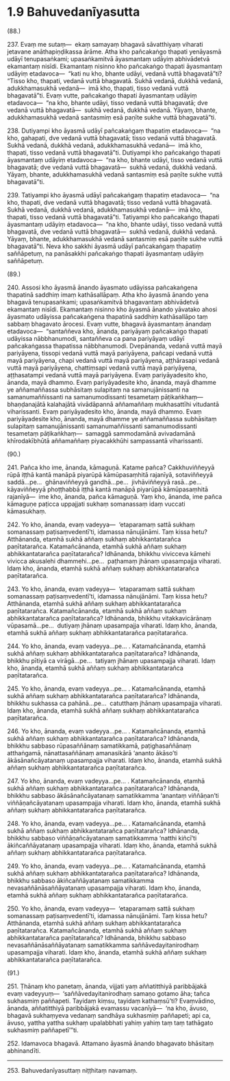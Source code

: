 # 1.9 Bahuvedanīyasutta

(88.)

237\. Evaṃ me sutaṃ—  ekaṃ samayaṃ bhagavā sāvatthiyaṃ viharati jetavane anāthapiṇḍikassa ārāme. Atha kho pañcakaṅgo thapati yenāyasmā udāyī tenupasaṅkami; upasaṅkamitvā āyasmantaṃ udāyiṃ abhivādetvā ekamantaṃ nisīdi. Ekamantaṃ nisinno kho pañcakaṅgo thapati āyasmantaṃ udāyiṃ etadavoca—  “kati nu kho, bhante udāyi, vedanā vuttā bhagavatā”ti? “Tisso kho, thapati, vedanā vuttā bhagavatā. Sukhā vedanā, dukkhā vedanā, adukkhamasukhā vedanā—  imā kho, thapati, tisso vedanā vuttā bhagavatā”ti. Evaṃ vutte, pañcakaṅgo thapati āyasmantaṃ udāyiṃ etadavoca—  “na kho, bhante udāyi, tisso vedanā vuttā bhagavatā; dve vedanā vuttā bhagavatā—  sukhā vedanā, dukkhā vedanā. Yāyaṃ, bhante, adukkhamasukhā vedanā santasmiṃ esā paṇīte sukhe vuttā bhagavatā”ti.

238\. Dutiyampi kho āyasmā udāyī pañcakaṅgaṃ thapatiṃ etadavoca—  “na kho, gahapati, dve vedanā vuttā bhagavatā; tisso vedanā vuttā bhagavatā. Sukhā vedanā, dukkhā vedanā, adukkhamasukhā vedanā—  imā kho, thapati, tisso vedanā vuttā bhagavatā”ti. Dutiyampi kho pañcakaṅgo thapati āyasmantaṃ udāyiṃ etadavoca—  “na kho, bhante udāyi, tisso vedanā vuttā bhagavatā; dve vedanā vuttā bhagavatā—  sukhā vedanā, dukkhā vedanā. Yāyaṃ, bhante, adukkhamasukhā vedanā santasmiṃ esā paṇīte sukhe vuttā bhagavatā”ti.

239\. Tatiyampi kho āyasmā udāyī pañcakaṅgaṃ thapatiṃ etadavoca—  “na kho, thapati, dve vedanā vuttā bhagavatā; tisso vedanā vuttā bhagavatā. Sukhā vedanā, dukkhā vedanā, adukkhamasukhā vedanā—  imā kho, thapati, tisso vedanā vuttā bhagavatā”ti. Tatiyampi kho pañcakaṅgo thapati āyasmantaṃ udāyiṃ etadavoca—  “na kho, bhante udāyi, tisso vedanā vuttā bhagavatā, dve vedanā vuttā bhagavatā—  sukhā vedanā, dukkhā vedanā. Yāyaṃ, bhante, adukkhamasukhā vedanā santasmiṃ esā paṇīte sukhe vuttā bhagavatā”ti. Neva kho sakkhi āyasmā udāyī pañcakaṅgaṃ thapatiṃ saññāpetuṃ, na panāsakkhi pañcakaṅgo thapati āyasmantaṃ udāyiṃ saññāpetuṃ.

(89.)

240\. Assosi kho āyasmā ānando āyasmato udāyissa pañcakaṅgena thapatinā saddhiṃ imaṃ kathāsallāpaṃ. Atha kho āyasmā ānando yena bhagavā tenupasaṅkami; upasaṅkamitvā bhagavantaṃ abhivādetvā ekamantaṃ nisīdi. Ekamantaṃ nisinno kho āyasmā ānando yāvatako ahosi āyasmato udāyissa pañcakaṅgena thapatinā saddhiṃ kathāsallāpo taṃ sabbaṃ bhagavato ārocesi. Evaṃ vutte, bhagavā āyasmantaṃ ānandaṃ etadavoca—  “santaññeva kho, ānanda, pariyāyaṃ pañcakaṅgo thapati udāyissa nābbhanumodi, santaññeva ca pana pariyāyaṃ udāyī pañcakaṅgassa thapatissa nābbhanumodi. Dvepānanda, vedanā vuttā mayā pariyāyena, tissopi vedanā vuttā mayā pariyāyena, pañcapi vedanā vuttā mayā pariyāyena, chapi vedanā vuttā mayā pariyāyena, aṭṭhārasapi vedanā vuttā mayā pariyāyena, chattiṃsapi vedanā vuttā mayā pariyāyena, aṭṭhasatampi vedanā vuttā mayā pariyāyena. Evaṃ pariyāyadesito kho, ānanda, mayā dhammo. Evaṃ pariyāyadesite kho, ānanda, mayā dhamme ye aññamaññassa subhāsitaṃ sulapitaṃ na samanujānissanti na samanumaññissanti na samanumodissanti tesametaṃ pāṭikaṅkhaṃ—  bhaṇḍanajātā kalahajātā vivādāpannā aññamaññaṃ mukhasattīhi vitudantā viharissanti. Evaṃ pariyāyadesito kho, ānanda, mayā dhammo. Evaṃ pariyāyadesite kho, ānanda, mayā dhamme ye aññamaññassa subhāsitaṃ sulapitaṃ samanujānissanti samanumaññissanti samanumodissanti tesametaṃ pāṭikaṅkhaṃ—  samaggā sammodamānā avivadamānā khīrodakībhūtā aññamaññaṃ piyacakkhūhi sampassantā viharissanti.

(90.)

241\. Pañca kho ime, ānanda, kāmaguṇā. Katame pañca? Cakkhuviññeyyā rūpā iṭṭhā kantā manāpā piyarūpā kāmūpasaṃhitā rajanīyā, sotaviññeyyā saddā…pe…  ghānaviññeyyā gandhā…pe…  jivhāviññeyyā rasā…pe…  kāyaviññeyyā phoṭṭhabbā iṭṭhā kantā manāpā piyarūpā kāmūpasaṃhitā rajanīyā—  ime kho, ānanda, pañca kāmaguṇā. Yaṃ kho, ānanda, ime pañca kāmaguṇe paṭicca uppajjati sukhaṃ somanassaṃ idaṃ vuccati kāmasukhaṃ.

242\. Yo kho, ānanda, evaṃ vadeyya—  ‘etaparamaṃ sattā sukhaṃ somanassaṃ paṭisaṃvedentī’ti, idamassa nānujānāmi. Taṃ kissa hetu? Atthānanda, etamhā sukhā aññaṃ sukhaṃ abhikkantatarañca paṇītatarañca. Katamañcānanda, etamhā sukhā aññaṃ sukhaṃ abhikkantatarañca paṇītatarañca? Idhānanda, bhikkhu vivicceva kāmehi vivicca akusalehi dhammehi…pe…  paṭhamaṃ jhānaṃ upasampajja viharati. Idaṃ kho, ānanda, etamhā sukhā aññaṃ sukhaṃ abhikkantatarañca paṇītatarañca.

243\. Yo kho, ānanda, evaṃ vadeyya—  ‘etaparamaṃ sattā sukhaṃ somanassaṃ paṭisaṃvedentī’ti, idamassa nānujānāmi. Taṃ kissa hetu? Atthānanda, etamhā sukhā aññaṃ sukhaṃ abhikkantatarañca paṇītatarañca. Katamañcānanda, etamhā sukhā aññaṃ sukhaṃ abhikkantatarañca paṇītatarañca? Idhānanda, bhikkhu vitakkavicārānaṃ vūpasamā…pe…  dutiyaṃ jhānaṃ upasampajja viharati. Idaṃ kho, ānanda, etamhā sukhā aññaṃ sukhaṃ abhikkantatarañca paṇītatarañca.

244\. Yo kho, ānanda, evaṃ vadeyya…pe… . Katamañcānanda, etamhā sukhā aññaṃ sukhaṃ abhikkantatarañca paṇītatarañca? Idhānanda, bhikkhu pītiyā ca virāgā…pe…  tatiyaṃ jhānaṃ upasampajja viharati. Idaṃ kho, ānanda, etamhā sukhā aññaṃ sukhaṃ abhikkantatarañca paṇītatarañca.

245\. Yo kho, ānanda, evaṃ vadeyya…pe… . Katamañcānanda, etamhā sukhā aññaṃ sukhaṃ abhikkantatarañca paṇītatarañca? Idhānanda, bhikkhu sukhassa ca pahānā…pe…  catutthaṃ jhānaṃ upasampajja viharati. Idaṃ kho, ānanda, etamhā sukhā aññaṃ sukhaṃ abhikkantatarañca paṇītatarañca.

246\. Yo kho, ānanda, evaṃ vadeyya…pe… . Katamañcānanda, etamhā sukhā aññaṃ sukhaṃ abhikkantatarañca paṇītatarañca? Idhānanda, bhikkhu sabbaso rūpasaññānaṃ samatikkamā, paṭighasaññānaṃ atthaṅgamā, nānattasaññānaṃ amanasikārā ‘ananto ākāso’ti ākāsānañcāyatanaṃ upasampajja viharati. Idaṃ kho, ānanda, etamhā sukhā aññaṃ sukhaṃ abhikkantatarañca paṇītatarañca.

247\. Yo kho, ānanda, evaṃ vadeyya…pe… . Katamañcānanda, etamhā sukhā aññaṃ sukhaṃ abhikkantatarañca paṇītatarañca? Idhānanda, bhikkhu sabbaso ākāsānañcāyatanaṃ samatikkamma ‘anantaṃ viññāṇan’ti viññāṇañcāyatanaṃ upasampajja viharati. Idaṃ kho, ānanda, etamhā sukhā aññaṃ sukhaṃ abhikkantatarañca paṇītatarañca.

248\. Yo kho, ānanda, evaṃ vadeyya…pe… . Katamañcānanda, etamhā sukhā aññaṃ sukhaṃ abhikkantatarañca paṇītatarañca? Idhānanda, bhikkhu sabbaso viññāṇañcāyatanaṃ samatikkamma ‘natthi kiñcī’ti ākiñcaññāyatanaṃ upasampajja viharati. Idaṃ kho, ānanda, etamhā sukhā aññaṃ sukhaṃ abhikkantatarañca paṇītatarañca.

249\. Yo kho, ānanda, evaṃ vadeyya…pe… . Katamañcānanda, etamhā sukhā aññaṃ sukhaṃ abhikkantatarañca paṇītatarañca? Idhānanda, bhikkhu sabbaso ākiñcaññāyatanaṃ samatikkamma nevasaññānāsaññāyatanaṃ upasampajja viharati. Idaṃ kho, ānanda, etamhā sukhā aññaṃ sukhaṃ abhikkantatarañca paṇītatarañca.

250\. Yo kho, ānanda, evaṃ vadeyya—  ‘etaparamaṃ sattā sukhaṃ somanassaṃ paṭisaṃvedentī’ti, idamassa nānujānāmi. Taṃ kissa hetu? Atthānanda, etamhā sukhā aññaṃ sukhaṃ abhikkantatarañca paṇītatarañca. Katamañcānanda, etamhā sukhā aññaṃ sukhaṃ abhikkantatarañca paṇītatarañca? Idhānanda, bhikkhu sabbaso nevasaññānāsaññāyatanaṃ samatikkamma saññāvedayitanirodhaṃ upasampajja viharati. Idaṃ kho, ānanda, etamhā sukhā aññaṃ sukhaṃ abhikkantatarañca paṇītatarañca.

(91.)

251\. Ṭhānaṃ kho panetaṃ, ānanda, vijjati yaṃ aññatitthiyā paribbājakā evaṃ vadeyyuṃ—  ‘saññāvedayitanirodhaṃ samaṇo gotamo āha; tañca sukhasmiṃ paññapeti. Tayidaṃ kiṃsu, tayidaṃ kathaṃsū’ti? Evaṃvādino, ānanda, aññatitthiyā paribbājakā evamassu vacanīyā—  ‘na kho, āvuso, bhagavā sukhaṃyeva vedanaṃ sandhāya sukhasmiṃ paññapeti; api ca, āvuso, yattha yattha sukhaṃ upalabbhati yahiṃ yahiṃ taṃ taṃ tathāgato sukhasmiṃ paññapetī’”ti.

252\. Idamavoca bhagavā. Attamano āyasmā ānando bhagavato bhāsitaṃ abhinandīti.

---

253\. Bahuvedanīyasuttaṃ niṭṭhitaṃ navamaṃ.
